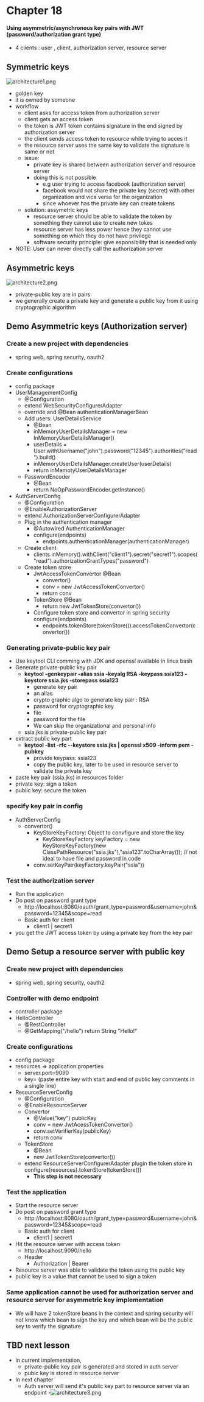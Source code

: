 # Chapter 18

#### Using asymmetric/asynchronous key pairs with JWT (password/authorization grant type)


- 4 clients : user , client, authorization server, resource server

## Symmetric keys

![architecture1.png](src/main/resources/architecture1.png)

- golden key
- it is owned by someone
- workflow
    - client asks for access token from authorization server
    - client gets an access token
    - the token is JWT token contains signature in the end signed by authorization server
    - the client sends access token to resource while trying to acces it
    - the resource server uses the same key to validate the signature is same or not
    - issue:
        - private key is shared between authorization server and resource server
        - doing this is not possible
            - e.g user trying to access facebook (authorization server)
            - facebook would not share the private key (secret) with other organization and vica versa for the organization
            - since whoever has the private key can create tokens
    - solution: assymetric keys
        - resource server should be able to validate the token by something they cannot use to create new tokes
        - resource server has less power hence they cannot use something on which they do not have privilege 
        - software security principle: give esponsibility that is needed only
- NOTE: User can never directly call the authorization server

## Asymmetric keys

![architecture2.png](src/main/resources/architecture2.png)

- private-public key are in pairs
- we generally create a private key and generate a public key from it using cryptographic algorithm


## Demo Asymmetric keys (Authorization server)

### Create a new project with dependencies
- spring web, spring security, oauth2

### Create configurations
- config package
- UserManagementConfig
    - @Configuration
    - extend WebSecurityConfigurerAdapter
    - override and @Bean authenticationManagerBean
    - Add users: UserDetailsService
        - @Bean
        - inMemoryUserDetailsManager = new InMemoryUserDetailsManager()
        - userDetails = User.withUsername("john").password("12345").authorities("read").build()
        - inMemoryUserDetailsManager.createUser(userDetails)
        - return inMemotyUserDetailsManager
    - PasswordEncoder
        - @Bean
        - return NoOpPasswordEncoder.getInstance()
- AuthServerConfig
    - @Configuration
    - @EnableAuthorizationServer
    - extend AuthorizationServerConfigurerAdapter
    - Plug in the authentication manager
        - @Autowired AuthenticationManager
        - configure(endpoints)
            - endpoints.authenticationManager(authenticationManager)
    - Create client
        - clients.inMemory().withClient("client1").secret("secret1").scopes("read").authorizationGrantTypes("password")
    - Create token store
        - JwtAccessTokenConvertor @Bean
            - convertor()
            - conv = new JwtAccessTokenConvertor()
            - return conv
        - TokenStore @Bean
            - return new JwtTokenStore(convertor())
        - Configure token store and convertor in spring security configure(endpoints)
            - endpoints.tokenStore(tokenStore()).accessTokenConvertor(convertor())
    
### Generating private-public key pair
- Use keytool CLI comming with JDK and openssl available in linux bash
- Generate private-public key pair
    - <b>keytool -genkeypair -alias ssia -keyalg RSA -keypass ssia123 -keystore ssia.jks -storepass ssia123</b>
        - generate key pair
        - an alias
        - crypto graphic algo to generate key pair : RSA
        - password for cryptographic key
        - file
        - password for the file
        - We can skip the organizational and personal info
    - ssia.jks is private-public key pair
- extract public key part
    - <b>keytool -list -rfc --keystore ssia.jks | openssl x509 -inform pem -pubkey</b>
        - provide keypass: ssia123
        - copy the public key, later to be used in resource server to validate the private key
- paste key pair (ssia.jks) in resources folder
- private key: sign a token
- public key: secure the token

### specify key pair in config
- AuthServerConfig
    - convertor()
        - KeyStoreKeyFactory: Object to convfigure and store the key
            - KeyStoreKeyFactory keyFactory = new KeyStoreKeyFactory(new ClassPathResource("ssia.jks"),"ssia123".toCharArray()); // not ideal to have file and password in code
        - conv.setKeyPair(keyFactory.keyPair("ssia"))
    
### Test the authorization server
- Run the application
- Do post on password grant type
    - http://localhost:8080/oauth/grant_type=password&username=john&password=12345&scope=read
    - Basic auth for client
        - client1 | secret1
- you get the JWT access token by using a private key from the key pair


## Demo Setup a resource server with public key

### Create new project with dependencies
- spring web, spring security, oauth2

### Controller with demo endpoint
- controller package
- HelloController
    - @RestController
    - @GetMapping("/hello") return String "Hello!"

### Create configurations
- config package
- resources => application.properties
    - server.port=9090
    - key=<public key> (paste entire key with start and end of public key comments in a single line)
- ResourceServerConfig
    - @Configuration
    - @EnableResourceServer
    - Convertor
        - @Value("key") publicKey
        - conv = new JwtAcessTokenConvertor()
        - conv.setVerifierKey(publicKey)  
        - return conv
    - TokenStore
        - @Bean
        - new JwtTokenStore(convertor())
    - extend ResourceServerConfigurerAdapter plugin the token store in configure(resources).tokenStore(tokenStore())
        - <b>This step is not necessary</b>
    
### Test the application
- Start the resource server
- Do post on password grant type
    - http://localhost:8080/oauth/grant_type=password&username=john&password=12345&scope=read
    - Basic auth for client
        - client1 | secret1
- Hit the resource server with access token
    - http://localhost:9090/hello
    - Header
        - Authorization | Bearer <JWT access token>
- Resource server was able to validate the token using the public key
- public key is a value that cannot be used to sign a token

### Same application cannot be used for authorization server and resource server for asymmetric key implementation
- We will have 2 tokenStore beans in the context and spring security will not know which bean to sign the key and which bean will be the public key to verify the signature

## TBD next lesson
- In current implementation, 
    - private-public key pair is generated and stored in auth server
    - pubic key is stored in resource server
- In next chapter
    - Auth server will send it's public key part to resource server via an endpoint
-![architecture3.png](src/main/resources/architecture3.png)